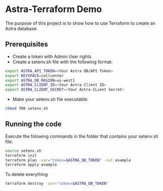 # Astra-Terraform Demo

The purpose of this project is to show how to use Terraform to create an
Astra database.

## Prerequisites

- Create a token with Admin User rights
- Create a setenv.sh file with the following format:

```sh
export ASTRA_API_TOKEN=<Your Astra DB/API Token>
export KEYSPACE=callcenter
export ASTRA_DB_REGION=us-west1
export ASTRA_CLIENT_ID=<Your Astra Client ID>
export ASTRA_CLIENT_SECRET=<Your Astra CLient Secret>
```
- Make your setenv.sh file executable:

```sh
chmod 700 setenv.sh
```

## Running the code

Execute the folowing commands in the folder that contains your setenv.sh file:

```sh
source setenv.sh
terraform init
terraform plan -var="token=$ASTRA_DB_TOKEN" -out example
terraform apply example
```

To delete everything

```sh
terraform destroy -var="token=$ASTRA_DB_TOKEN"
```
